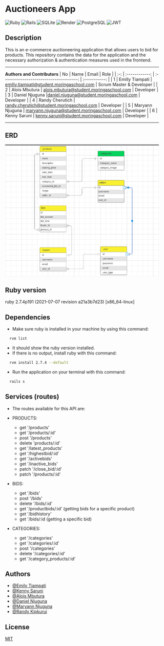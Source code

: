# Auctioneers App

![Ruby](https://img.shields.io/badge/Ruby-CC342D?style=for-the-badge&logo=ruby&logoColor=white)
![Rails](https://img.shields.io/badge/rails-%23CC0000.svg?style=for-the-badge&logo=ruby-on-rails&logoColor=white)
![SQLite](https://img.shields.io/badge/SQLite-07405E?style=for-the-badge&logo=sqlite&logoColor=white)
![Render](https://img.shields.io/badge/Render-46E3B7?style=for-the-badge&logo=render&logoColor=white)
![PostgreSQL](https://img.shields.io/badge/PostgreSQL-316192?style=for-the-badge&logo=postgresql&logoColor=white)
![JWT](https://img.shields.io/badge/JWT-000000?style=for-the-badge&logo=JSON%20web%20tokens&logoColor=white)

## Description
This is an e-commerce auctioneering application that allows users to bid for products. This repository contains the data for the application and the necessary authorization & authentication measures used in the frontend.



---
**Authors and Contributors**
| No  |      Name      |                  Email                   |     Role      |
| :-: | :------------: | :--------------------------------------: | :-----------: |
|  1 | Emilly Tiampati  | emilly.tiampati@student.moringaschool.com |   Scrum Master  & Developer    |
|  2  | Alois Mbutura  | 	alois.mbutura@student.moringaschool.com |   Developer      |
|  3  | Daniel Njuguna  |daniel.njuguna@student.moringaschool.com |   Developer      |
|  4  | Randy Cherutich  | randy.cherutich@student.moringaschool.com |   Developer        |
|  5  | Maryann Njuguna  | maryann.njuguna@student.moringaschool.com |   Developer       |
|  6  | Kenny Saruni  | kenny.saruni@student.moringaschool.com |   Developer       |

---



## ERD
![This is an ERD image](/public/erd.png)

## Ruby version
ruby 2.7.4p191 (2021-07-07 revision a21a3b7d23) [x86_64-linux]

## Dependencies
- Make sure ruby is installed in your machine by using this command:
```bash
  rvm list
```
- It should show the ruby version installed.
- If there is no output, install ruby with this command:
```bash
  rvm install 2.7.4 --default
```

- Run the application on your terminal with this command:
```bash
  rails s
```

## Services (routes)

- The routes available for this API are:
* PRODUCTS:
  * get '/products'
  * get '/products/:id'
  * post '/products'
  * delete 'products/:id'
  * get '/latest_products'
  * get '/highestbid/:id'
  * get '/activebids'
  * get '/inactive_bids'
  * patch '/close_bid/:id'
  * patch '/products/:id'

* BIDS:
  * get '/bids'
  * post '/bids'
  * delete '/bids/:id'
  * get '/productbids/:id' (getting bids for a specific product)
  * get '/bidhistory'
  * get '/bids/:id (getting a specific bid)

* CATEGORIES:
  * get '/categories'
  * get '/categories/:id'
  * post '/categories'
  * delete '/categories/:id'
  * get '/category_products/:id'

## Authors

- [@Emily Tiampati](https://github.com/sereyatiampati)
- [@Kenny Saruni](https://github.com/Kennysaruni)
- [@Alois Mbutura](https://github.com/mbutura)
- [@Daniel Njuguna](https://github.com/kagu-dante)
- [@Maryann Njuguna](https://github.com/mary-ruguru)
- [@Randy Kipkurui](https://github.com/randy-04)

## License
[MIT]()
